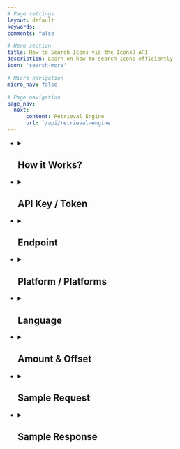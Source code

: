 ```yaml
---
# Page settings
layout: default
keywords:
comments: false

# Hero section
title: How to Search Icons via the Icons8 API
description: Learn on how to search icons efficiently
icon: 'search-more'

# Micro navigation
micro_nav: false

# Page navigation
page_nav:
  next:
      content: Retrieval Engine
      url: '/api/retrieval-engine'
---
```

<ul>
    <li>
   <details>
     <summary>
       <h2> How it Works? </h2>
     </summary> 
<p>Retrieval of the icons is a service separate from the search. Instead of JSON responses, it returns directly the icons as PNG files. Powered with a CDN, it's blazing fast. Also, reshaping the icons via an URL is cool.</p>  

<p>It accepts the search queries and returns the responses. A response is a JSON containing metadata items for the most relevant icons. You can use the metadata to further filter, group, and retrieve icons. This section explains the searching parameters used for the service. You embed these parameters one after another in your query. The order of the parameters is up to you.</p>
   </details>
   </li>
   <li>
   <details>
     <summary>
       <h2> API Key / Token </h2>
     </summary>
<p>Personal <b>API key</b> or <b>token</b> is a shortcode in text format. This token grants you permission to send requests to searching and retrieval engines. After we receive a payment from a client, we issue an API key. You may proceed with the payment on <a href="https://icons8.recurly.com/subscribe/api_access" rel="nofollow">this page</a>.</p>
   </details>
   </li>
    <li>
   <details>
     <summary>
       <h2> Endpoint </h2>
     </summary>
<p>The endpoint is the URL where our service can be accessed by a client application. The V4 search engine endpoint is: <a href="https://search.icons8.com/api/iconsets/v4/search" rel="nofollow">https://search.icons8.com/api/iconsets/v4/search</a></p>
   </details>
   </li>
   <li>
   <details>
     <summary>
       <h2> Platform / Platforms  </h2>
     </summary>
<p>Platform parameter states for the styles of the icons. For querying a particular style, you have to assign the corresponding style name to this parameter as follows: "&platforms=ios7". Assigning value "all" to this parameter will trigger the search among the all available styles. For querying a subset of platforms, you may use "platformS" parameter instead of the "platform". "Platforms" parameter takes the actual names of various styles separated by a comma. Here is an example: "&platforms=ios7,material,color,etc..."</p>
 <p align="center">
</p><table>
<thead>
<tr>
<th>Platform</th>
<th>Icon style</th>
</tr>
</thead>
<tbody>
<tr>
<td>win8</td>
<td>icons in the Microsoft Windows 8/Metro style</td>
</tr>
<tr>
<td>win10</td>
<td>icons in the Microsoft Windows 10/Threshold style</td>
</tr>
<tr>
<td>ios7</td>
<td>icons in the Apple iOS 7/8/9/10 style</td>
</tr>
<tr>
<td>android</td>
<td>icons in the Google Android 4 Kitkat style</td>
</tr>
<tr>
<td>androidL</td>
<td>icons in the Google Android 5 Lollipop (Material) style</td>
</tr>
<tr>
<td>color</td>
<td>flat color icons</td>
</tr>
<tr>
<td>office</td>
<td>Icons for Microsoft Office</td>
</tr>
<tr>
<td>ultraviolet</td>
<td>Blue UI</td>
</tr>
<tr>
<td>nolan</td>
<td>Gradient Line</td>
</tr>
<tr>
<td>p1em</td>
<td>Simple Small</td>
</tr>
<tr>
<td>dotty</td>
<td>Dotted</td>
</tr>
<tr>
<td>dusk</td>
<td>Cute Color</td>
</tr>
<tr>
<td>Dusk_Wired</td>
<td>Cute Outline</td>
</tr>
<tr>
<td>cotton</td>
<td>Pastel</td>
</tr>
<tr>
<td>ios11</td>
<td>iOS Glyph</td>
</tr>
<tr>
<td>clouds</td>
<td>Clouds</td>
</tr>
<tr>
<td>bubbles</td>
<td>Circle Bubbles</td>
</tr>
<tr>
<td>plasticine</td>
<td>Color Hand Drawn</td>
</tr>
<tr>
<td>carbon_copy</td>
<td>Hand Drawn</td>
</tr>
<tr>
<td>doodle</td>
<td>Doodle</td>
</tr>
<tr>
<td>fineline</td>
<td>Fune Line</td>
</tr>
<tr>
<td>isometric</td>
<td>Isometric</td>
</tr>
<tr>
<td>flat_round</td>
<td>Round Infographic</td>
</tr>
<tr>
<td>m_outlined</td>
<td>Material Design Outlined</td>
</tr>
<tr>
<td>m_rounded</td>
<td>Material Design Rounded</td>
</tr>
<tr>
<td>m_two_tone</td>
<td>Material Design Two Tone</td>
</tr>
<tr>
<td>m_sharp</td>
<td>Material Design Sharp</td>
</tr>
</tbody>
</table>
<p></p>
   </details>
   </li>
   <li>
   <details>
     <summary>
       <h2> Language  </h2>
     </summary>
<p>Icon names, categories, and tags are localized. Here's the list of supported languages:</p>
 <p align="center">
</p><table>
<thead>
<tr>
<th>Language</th>
<th>Language name</th>
</tr>
</thead>
<tbody>
<tr>
<td>en-US</td>
<td>English</td>
</tr>
<tr>
<td>fr-FR</td>
<td>French</td>
</tr>
<tr>
<td>de-DE</td>
<td>German</td>
</tr>
<tr>
<td>it-IT</td>
<td>Italian</td>
</tr>
<tr>
<td>pt-BR</td>
<td>Portuguese</td>
</tr>
<tr>
<td>pl-PL</td>
<td>Polish</td>
</tr>
<tr>
<td>ru-RU</td>
<td>Russian</td>
</tr>
<tr>
<td>es-ES</td>
<td>Spanish</td>
</tr>
<tr>
<td>zh-CN</td>
<td>Chinese</td>
</tr>
<tr>
<td>ja-JP</td>
<td>Japanese</td>
</tr>
</tbody>
</table>
<p></p>
<p>The primary language is English. If we do not internationalize something, it will be in English.</p>
   </details>
   </li>
   <li>
   <details>
     <summary>
       <h2> Amount & Offset </h2>
     </summary>
<p>Amount field is the largest number of icons which you'd like to receive. The default value is 25. Offset field is the offset from the first received result. The default value is 0. </p>
   </details>
   </li>
   <li>
   <details>
     <summary>
       <h2> Sample Request </h2>
     </summary>
<p><a href="https://api.icons8.com/api/iconsets/v4/search?term=home&amp;amount=50&amp;offset=0&amp;platform=all&amp;language=en-US&amp;token=al05i21yfatb4s5eac20c4wr4394b1z2" rel="nofollow">https://api.icons8.com/api/iconsets/v4/search?term=home&amp;amount=50&amp;offset=0&amp;platform=all&amp;language=en-US&amp;token=al05i21yfatb4s5eac20c4wr4394b1z2</a></p>
<ul>
<li>search query: "home"</li>
<li>amount: "50"</li>
<li>platform (style): "all"</li>
<li>language: "US"</li>
<li>token: "al05i21yfatb4s5eac20c4wr4394b1z2"</li>
</ul>
   <br>
<p>You may use the platform as a filter in your requests.</p>
   </details>
   </li>
   <li>
   <details>
     <summary>
       <h2> Sample Response </h2>
     </summary>
 <p align="center">
</p><table>
<thead>
<tr>
<th><a target="_blank" rel="noopener noreferrer" href="https://github.com/icons8/icons8-docs/blob/master/docs/public/icons/v4_Search_JSON_1.png"><img src="https://github.com/icons8/icons8-docs/raw/master/docs/public/icons/v4_Search_JSON_1.png" style="max-width:100%;"></a></th>
<th><a target="_blank" rel="noopener noreferrer" href="https://github.com/icons8/icons8-docs/blob/master/docs/public/icons/v4_Search_JSON_2.png"><img src="https://github.com/icons8/icons8-docs/raw/master/docs/public/icons/v4_Search_JSON_2.png" style="max-width:100%;"></a></th>
</tr>
</thead>
</table>
   <p></p>
<p>You may use category attribute to group the results. Pay attention that the service will not return the categories which have less than ten icons.</p>
   </details>
   </li>
   </ul>
